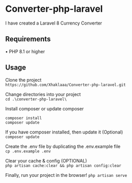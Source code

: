 # Converter-php-laravel

I have created a Laravel 8 Currency Converter

## Requirements
•	PHP 8.1 or higher

## Usage

Clone the project <br>
```https://github.com/Xhaklaaa/Converter-php-laravel.git```

Change directories into your project <br>
```cd .\converter-php-laravel\```

Install composer or update composer <br>
```
composer install
composer update
```
If you have composer installed, then update it (Optional) <br>
```composer update```

Create the .env file by duplicating the .env.example file<br>
```cp .env.example .env```

Clear your cache & config (OPTIONAL) <br>
```php artisan cache:clear && php artisan config:clear```

Finally, run your project in the browser!
```php artisan serve```